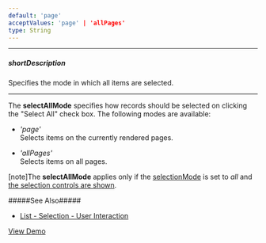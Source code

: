 ```yaml
---
default: 'page'
acceptValues: 'page' | 'allPages'
type: String
---
```

---
##### shortDescription
Specifies the mode in which all items are selected.

---
The **selectAllMode** specifies how records should be selected on clicking the "Select All" check box. The following modes are available: 

- *'page'*  
 Selects items on the currently rendered pages.

- *'allPages'*  
 Selects items on all pages.

[note]The **selectAllMode** applies only if the [selectionMode](/api-reference/10%20UI%20Widgets/dxList/1%20Configuration/selectionMode.md '/Documentation/ApiReference/UI_Widgets/dxList/Configuration/#selectionMode') is set to *all* and [the selection controls are shown](/api-reference/10%20UI%20Widgets/dxList/1%20Configuration/showSelectionControls.md '/Documentation/ApiReference/UI_Widgets/dxList/Configuration/#showSelectionControls').

#####See Also#####
- [List - Selection - User Interaction](/concepts/05%20Widgets/List/25%20Selection/01%20User%20Interaction.md '/Documentation/Guide/Widgets/List/Selection/#User_Interaction')

<a href="https://js.devexpress.com/Demos/WidgetsGallery/Demo/List/ListSelection/jQuery/Light/" class="button orange small fix-width-155" style="margin-right: 20px;" target="_blank">View Demo</a>